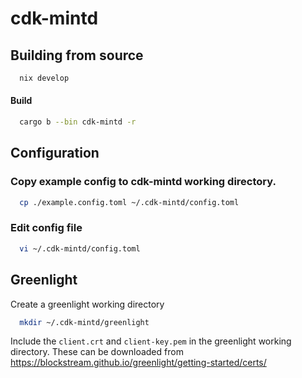 
# cdk-mintd

## Building from source

```sh
  nix develop
```

#### Build

```sh
  cargo b --bin cdk-mintd -r
```

## Configuration

### Copy example config to cdk-mintd working directory.

```sh
  cp ./example.config.toml ~/.cdk-mintd/config.toml
```

### Edit config file

```sh
  vi ~/.cdk-mintd/config.toml
```

## Greenlight

Create a greenlight working directory

```sh
  mkdir ~/.cdk-mintd/greenlight
```

Include the `client.crt` and `client-key.pem` in the greenlight working directory.
These can be downloaded from <https://blockstream.github.io/greenlight/getting-started/certs/>
